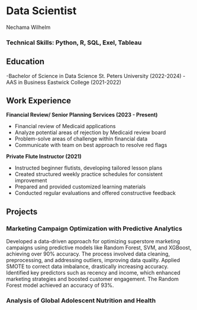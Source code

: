 # Data Scientist

Nechama Wilhelm

### Technical Skills: Python, R, SQL, Exel, Tableau
  
## Education
-Bachelor of Science in Data Science St. Peters University (2022-2024)
-AAS in Business Eastwick College (2021-2022)

## Work Experience
**Financial Review/ Senior Planning Services (2023 - Present)**
- Financial review of Medicaid applications
- Analyze potential areas of rejection by Medicaid review board 
- Problem-solve areas of challenge within financial data 
- Communicate with team on best approach to resolve red flags
  
**Private Flute Instructor (2021)**
- Instructed beginner flutists, developing tailored lesson plans
- Created structured weekly practice schedules for consistent improvement
- Prepared and provided customized learning materials
- Conducted regular evaluations and offered constructive feedback
  
## Projects
### Marketing Campaign Optimization with Predictive Analytics 

Developed a data-driven approach for optimizing superstore marketing campaigns using predictive models like Random Forest, SVM, and XGBoost, achieving over 90% accuracy. The process involved data cleaning, preprocessing, and addressing outliers, improving data quality. Applied SMOTE to correct data imbalance, drastically increasing accuracy. Identified key predictors such as recency and income, which enhanced marketing strategies and boosted customer engagement. The Random Forest model achieved an accuracy of 93%.

### Analysis of Global Adolescent Nutrition and Health 


